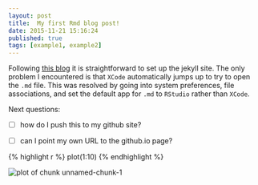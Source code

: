 ```yaml
---
layout: post
title:  My first Rmd blog post!
date: 2015-11-21 15:16:24
published: true
tags: [example1, example2]
---
```


Following [this blog](http://brendanrocks.com/blogging-with-rmarkdown-knitr-jekyll/) it is straightforward to set up the jekyll site. The only problem I encountered is that `XCode` automatically jumps up to try to open the `.md` file. This was resolved by going into system preferences, file associations, and set the default app for `.md` to `RStudio` rather than `XCode`. 

Next questions:

- [ ] how do I push this to my github site?

- [ ] can I point my own URL to the github.io page?


{% highlight r %}
plot(1:10)
{% endhighlight %}

![plot of chunk unnamed-chunk-1](/knitr-jekyllfigure/source/my-first-blog-post/2015-11-21-my-first-blog-post/unnamed-chunk-1-1.png) 

